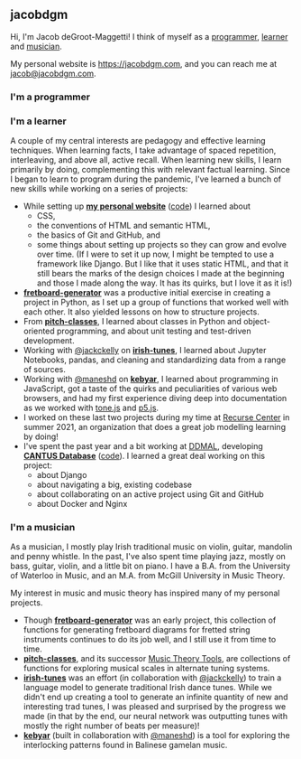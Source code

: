 ## jacobdgm

Hi, I'm Jacob deGroot-Maggetti! I think of myself as a [programmer](#im-a-programmer), [learner](#im-a-learner) and [musician](#im-a-musician).

My personal website is https://jacobdgm.com, and you can reach me at jacob@jacobdgm.com.

### I'm a programmer

### I'm a learner

A couple of my central interests are pedagogy and effective learning techniques. When learning facts, I take advantage of spaced repetition, interleaving, and above all, active recall. When learning new skills, I learn primarily by doing, complementing this with relevant factual learning. Since I began to learn to program during the pandemic, I've learned a bunch of new skills while working on a series of projects:
- While setting up **[my personal website](https://jacobdgm.com)** ([code](https://github.com/jacob-dgm/jacob-dgm.github.io/)) I learned about
  - CSS,
  - the conventions of HTML and semantic HTML,
  - the basics of Git and GitHub, and
  - some things about setting up projects so they can grow and evolve over time. (If I were to set it up now, I might be tempted to use a framework like Django. But I like that it uses static HTML, and that it still bears the marks of the design choices I made at the beginning and those I made along the way. It has its quirks, but I love it as it is!)
- **[fretboard-generator](https://github.com/jacobdgm/fretboard-generator/)** was a productive initial exercise in creating a project in Python, as I set up a group of functions that worked well with each other. It also yielded lessons on how to structure projects.
- From **[pitch-classes](https://github.com/jacobdgm/pitch-classes)**, I learned about classes in Python and object-oriented programming, and about unit testing and test-driven development.
- Working with [@jackckelly](https://github.com/jackckelly) on **[irish-tunes](https://github.com/jacobdgm/irish-tunes)**, I learned about Jupyter Notebooks, pandas, and cleaning and standardizing data from a range of sources.
- Working with [@maneshd](https://github.com/maneshd) on **[kebyar](https://github.com/jacobdgm/kebyar/)**, I learned about programming in JavaScript, got a taste of the quirks and peculiarities of various web browsers, and had my first experience diving deep into documentation as we worked with [tone.js](https://tonejs.github.io) and [p5.js](https://p5js.org).
- I worked on these last two projects during my time at [Recurse Center](https://www.recurse.com) in summer 2021, an organization that does a great job modelling learning by doing!
- I've spent the past year and a bit working at [DDMAL](https://ddmal.music.mcgill.ca), developing **[CANTUS Database](https://cantusdatabase.org)** ([code](https://github.com/DDMAL/CantusDB)). I learned a great deal working on this project:
  - about Django
  - about navigating a big, existing codebase
  - about collaborating on an active project using Git and GitHub
  - about Docker and Nginx

### I'm a musician

As a musician, I mostly play Irish traditional music on violin, guitar, mandolin and penny whistle. In the past, I've also spent time playing jazz, mostly on bass, guitar, violin, and a little bit on piano. I have a B.A. from the University of Waterloo in Music, and an M.A. from McGill University in Music Theory.

My interest in music and music theory has inspired many of my personal projects.
- Though **[fretboard-generator](https://github.com/jacobdgm/fretboard-generator/tree/main)** was an early project, this collection of functions for generating fretboard diagrams for fretted string instruments continues to do its job well, and I still use it from time to time.
- **[pitch-classes](https://github.com/jacobdgm/pitch-classes)**, and its successor [Music Theory Tools](https://github.com/jacobdgm/music-theory-tools), are collections of functions for exploring musical scales in alternate tuning systems.
-  **[irish-tunes](https://github.com/jacobdgm/irish-tunes)** was an effort (in collaboration with [@jackckelly](https://github.com/jackckelly)) to train a language model to generate traditional Irish dance tunes. While we didn't end up creating a tool to generate an infinite quantity of new and interesting trad tunes, I was pleased and surprised by the progress we made (in that by the end, our neural network was outputting tunes with mostly the right number of beats per measure)!
- **[kebyar](https://github.com/jacobdgm/kebyar/)** (built in collaboration with [@maneshd](https://github.com/maneshd)) is a tool for exploring the interlocking patterns found in Balinese gamelan music.

<!--
- things I'm proud of
- hings I'm interested in
- things I'm currently learning

**jacobdgm/jacobdgm** is a ✨ _special_ ✨ repository because its `README.md` (this file) appears on your GitHub profile.

Here are some ideas to get you started:

- 🔭 I’m currently working on ...
- 🌱 I’m currently learning ...
- 👯 I’m looking to collaborate on ...
- 🤔 I’m looking for help with ...
- 💬 Ask me about ...
- 📫 How to reach me: ...
- 😄 Pronouns: ...
- ⚡ Fun fact: ...
-->
